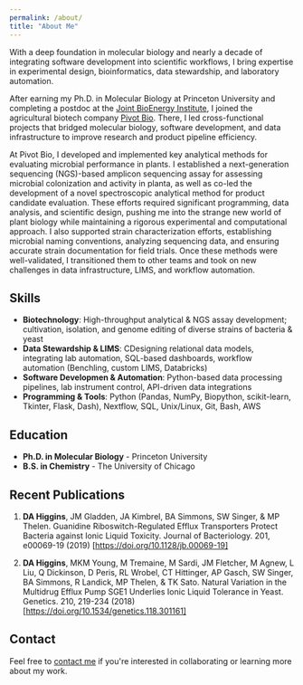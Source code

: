 ```yaml
---
permalink: /about/
title: "About Me"
---
```


With a deep foundation in molecular biology and nearly a decade of integrating software development into scientific workflows, I bring expertise in experimental design, bioinformatics, data stewardship, and laboratory automation.

After earning my Ph.D. in Molecular Biology at Princeton University and completing a postdoc at the [Joint BioEnergy Institute](https://www.jbei.org), I joined the agricultural biotech company [Pivot Bio](https://www.pivotbio.com). There, I led cross-functional projects that bridged molecular biology, software development, and data infrastructure to improve research and product pipeline efficiency.

At Pivot Bio, I developed and implemented key analytical methods for evaluating microbial performance in plants. I established a next-generation sequencing (NGS)-based amplicon sequencing assay for assessing microbial colonization and activity in planta, as well as co-led the development of a novel spectroscopic analytical method for product candidate evaluation. These efforts required significant programming, data analysis, and scientific design, pushing me into the strange new world of plant biology while maintaining a rigorous experimental and computational approach. I also supported strain characterization efforts, establishing microbial naming conventions, analyzing sequencing data, and ensuring accurate strain documentation for field trials. Once these methods were well-validated, I transitioned them to other teams and took on new challenges in data infrastructure, LIMS, and workflow automation.

## Skills

- **Biotechnology**: High-throughput analytical & NGS assay development; cultivation, isolation, and genome editing of diverse strains of bacteria & yeast
- **Data Stewardship & LIMS**: CDesigning relational data models, integrating lab automation, SQL-based dashboards, workflow automation (Benchling, custom LIMS, Databricks)
- **Software Developmen & Automation**: Python-based data processing pipelines, lab instrument control, API-driven data integrations
- **Programming & Tools**: Python (Pandas, NumPy, Biopython, scikit-learn, Tkinter, Flask, Dash), Nextflow, SQL, Unix/Linux, Git, Bash, AWS

## Education

- **Ph.D. in Molecular Biology** - Princeton University
- **B.S. in Chemistry** - The University of Chicago

## Recent Publications

1. **DA Higgins**, JM Gladden, JA Kimbrel, BA Simmons, SW Singer, & MP Thelen. Guanidine Riboswitch-Regulated Efflux Transporters Protect Bacteria against Ionic Liquid Toxicity. Journal of Bacteriology. 201, e00069-19 (2019) [https://doi.org/10.1128/jb.00069-19]

2. **DA Higgins**, MKM Young, M Tremaine, M Sardi, JM Fletcher, M Agnew, L Liu, Q Dickinson, D Peris, RL Wrobel, CT Hittinger, AP Gasch, SW Singer, BA Simmons, R Landick, MP Thelen, & TK Sato. Natural Variation in the Multidrug Efflux Pump SGE1 Underlies Ionic Liquid Tolerance in Yeast. Genetics. 210, 219-234 (2018) [https://doi.org/10.1534/genetics.118.301161]

## Contact

Feel free to [contact me](/contact/) if you're interested in collaborating or learning more about my work.

